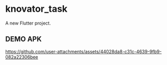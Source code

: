 # knovator_task

A new Flutter project.

## DEMO APK




https://github.com/user-attachments/assets/44028da8-c31c-4639-9fb9-082a22306bee

